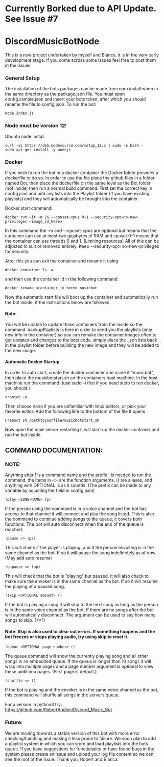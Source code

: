 # Currently Borked due to API Update. See Issue #7 


# DiscordMusicBotNode
This is a new project undertaken by myself and Bianca, it is in the very early development stage.
If you come across some issues feel free to post them in the issues.

### General Setup
The installation of the bots packages can be made from npm install when in the same directory as the 
package.json file. You must open config.sample.json and insert your bots token, after which you should 
rename the file to config.json. 
To run the bot: 
```
node index.js
```
### Node must be version 12!
Ubuntu node install:
```
curl -sL https://deb.nodesource.com/setup_12.x | sudo -E bash -
sudo apt-get install -y nodejs
```
### Docker
If you wish to run the bot in a docker container the Docker folder provides a
dockerfile to do so. In order to use the file place the github files in a folder named Bot,
then place the dockerfile on the same level as the Bot folder (not inside) then run a normal build 
command. First set the correct key in config.json and add any lists into the Playlist folder (if you have existing playlists) and they
will automatically be brought into the container. 

Docker start command:
```
docker run -it -m 2G --cpuset-cpus 0-1 --security-opt=no-new-privileges <image_id_here>
```
In this command the -m and --cpuset-cpus are optional but means that the container can use at most
two gigabytes of RAM and cpuset 0-1 means that the container can use threads 0 and 1. (Limiting resources)
All of this can be adjusted to suit or removed entirely. Keep --security-opt=no-new-privileges for security.

After this you can exit the container and rename it using
```
docker container ls -a
```
and then use the container id in the following command:
```
docker rename <container_id_here> musicbot
```
Now the automatic start file will boot up the container and automatically run the bot inside,
if the instructions below are followed.

#### Note:
You will be unable to update these containers from the inside so the command .backupPlaylists is here
in order to send you the playlists (only new info in the container) so you can remake the container images
often to get updates and changes to the bots code, simply place the .json lists back in the playlist folder
before building the new image and they will be added to the new image.

#### Automatic Docker Startup
In order to auto start, create the docker container and name it "musicbot",
then place the musicbotstart.sh on the containers host machine. In the host machine run the command:
(use sudo -i first if you need sudo to run docker, you should.)
```
crontab -e
```
Then choose nano if you are unfamiliar with linux editors, or pick your favorite editor. Add the following line to the bottom of
the file it opens
```
@reboot sh /pathtoyourfile/musicbotstart.sh
```
Now upon the main server restarting it will start up the docker container and run the bot inside.

## COMMAND DOCUMENTATION:
### NOTE: 
Anything after ! is a command name and the prefix ! is needed to run the command,
the items in <> are the function arguments, () are aliases, and anything with OPTIONAL is as it sounds.
(The prefix can be made to any variable by adjusting the field in config.json)

```
!play <SONG-NAME> (p)
```
If the person using the command is in a voice channel and the bot has access to that channel it will connect and play the song listed. This is also the command to continue adding songs to the queue, it covers both functions. The bot will auto disconnect
when the end of the queue is reached.

```
!pause <> (ps)
```
This will check if the player is playing, and if the person envoking is in the same channel
as the bot. If so it will pause the song indefinetely as of now. (May add auto resume)

```
!unpause <> (up)
```
This will check that the bot is "playing" but paused. It will also check to make sure
the envoker is in the same channel as the bot. If so it will resume the playing of a paused song.

```
!skip <OPTIONAL amount> ()
```
If the bot is playing a song it will skip to the next song as long as the person is in the same
voice channel as the bot. If there are no songs after the bot will automatically disconnect. 
The argument can be used to say how many songs to skip. (>=1)
#### Note: Skip is also used to clear out errors. If something happens and the bot freezes or stops playing audio, try using skip to reset it. 

```
!queue <OPTIONAL page number> ()
```
The queue command will show the currently playing song and all other songs in an embedded queue.
If the queue is longer than 10 songs it will wrap into multiple pages and a page number argument is 
optional to view these additiona pages. (First page is default.)

```
!shuffle <> ()
```
If the bot is playing and the envoker is in the same voice channel as the bot, this command
will shuffle all songs in the servers queue.

For a version in python3 try: https://github.com/RobertAndion/Discord_Music_Bot
### Future:
We are moving towards a stable version of this bot with more error checking/handling and making it less prone to failure.
We soon plan to add a playlist system in which you can store and load playlists into the bots queue.
If you have suggestions for functionality or have found bugs in the system please create an issue and upload your log
file content so we can see the root of the issue. Thank you, Robert and Bianca.
